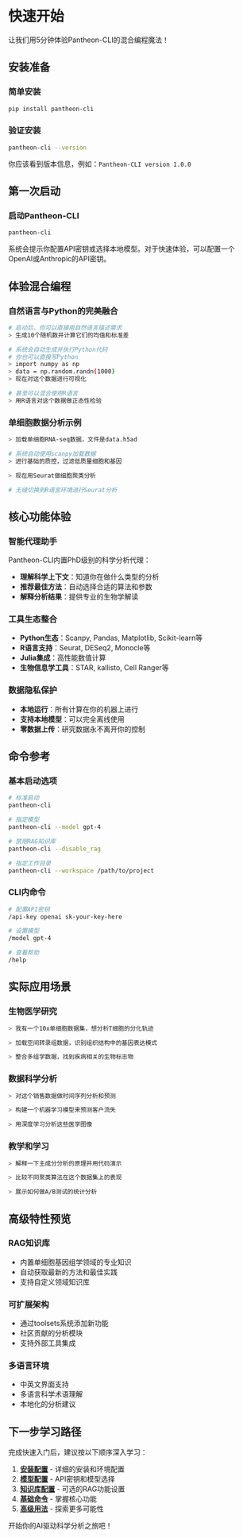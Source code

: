 # 快速开始

让我们用5分钟体验Pantheon-CLI的混合编程魔法！

## 安装准备

### 简单安装
```bash
pip install pantheon-cli
```

### 验证安装
```bash
pantheon-cli --version
```

你应该看到版本信息，例如：`Pantheon-CLI version 1.0.0`

## 第一次启动

### 启动Pantheon-CLI
```bash
pantheon-cli
```

系统会提示你配置API密钥或选择本地模型。对于快速体验，可以配置一个OpenAI或Anthropic的API密钥。

## 体验混合编程

### 自然语言与Python的完美融合
```bash
# 启动后，你可以直接用自然语言描述需求
> 生成10个随机数并计算它们的均值和标准差

# 系统会自动生成并执行Python代码
# 你也可以直接写Python
> import numpy as np
> data = np.random.randn(1000)
> 现在对这个数据进行可视化

# 甚至可以混合使用R语言
> 用R语言对这个数据做正态性检验
```

### 单细胞数据分析示例
```bash
> 加载单细胞RNA-seq数据，文件是data.h5ad

# 系统自动使用scanpy加载数据
> 进行基础的质控，过滤低质量细胞和基因

> 现在用Seurat做细胞聚类分析

# 无缝切换到R语言环境进行Seurat分析
```

## 核心功能体验

### 智能代理助手
Pantheon-CLI内置PhD级别的科学分析代理：
- **理解科学上下文**：知道你在做什么类型的分析
- **推荐最佳方法**：自动选择合适的算法和参数  
- **解释分析结果**：提供专业的生物学解读

### 工具生态整合
- **Python生态**：Scanpy, Pandas, Matplotlib, Scikit-learn等
- **R语言支持**：Seurat, DESeq2, Monocle等
- **Julia集成**：高性能数值计算
- **生物信息学工具**：STAR, kallisto, Cell Ranger等

### 数据隐私保护
- **本地运行**：所有计算在你的机器上进行
- **支持本地模型**：可以完全离线使用
- **零数据上传**：研究数据永不离开你的控制

## 命令参考

### 基本启动选项
```bash
# 标准启动
pantheon-cli

# 指定模型
pantheon-cli --model gpt-4

# 禁用RAG知识库
pantheon-cli --disable_rag

# 指定工作目录
pantheon-cli --workspace /path/to/project
```

### CLI内命令
```bash
# 配置API密钥
/api-key openai sk-your-key-here

# 设置模型
/model gpt-4

# 查看帮助
/help
```

## 实际应用场景

### 生物医学研究
```bash
> 我有一个10x单细胞数据集，想分析T细胞的分化轨迹

> 加载空间转录组数据，识别组织结构中的基因表达模式

> 整合多组学数据，找到疾病相关的生物标志物
```

### 数据科学分析
```bash
> 对这个销售数据做时间序列分析和预测

> 构建一个机器学习模型来预测客户流失

> 用深度学习分析这些医学图像
```

### 教学和学习
```bash
> 解释一下主成分分析的原理并用代码演示

> 比较不同聚类算法在这个数据集上的表现

> 展示如何做A/B测试的统计分析
```

## 高级特性预览

### RAG知识库
- 内置单细胞基因组学领域的专业知识
- 自动获取最新的方法和最佳实践
- 支持自定义领域知识库

### 可扩展架构
- 通过toolsets系统添加新功能
- 社区贡献的分析模块
- 支持外部工具集成

### 多语言环境
- 中英文界面支持
- 多语言科学术语理解
- 本地化的分析建议

## 下一步学习路径

完成快速入门后，建议按以下顺序深入学习：

1. **[安装配置](/installation)** - 详细的安装和环境配置
2. **[模型配置](/installation/model-config)** - API密钥和模型选择
3. **[知识库配置](/installation/knowledge-base)** - 可选的RAG功能设置
4. **[基础命令](/basic-commands)** - 掌握核心功能
5. **[高级用法](/advanced-usage)** - 探索更多可能性

开始你的AI驱动科学分析之旅吧！